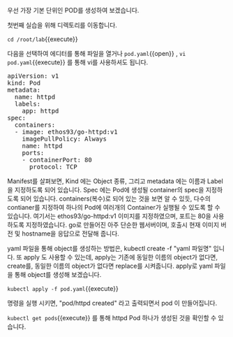 우선 가장 기본 단위인 POD를 생성하여 보겠습니다.

첫번째 실습을 위해 디렉토리를 이동합니다.

`cd /root/lab`{{execute}}

다음을 선택하여 에디터를 통해 파일을 열거나 `pod.yaml`{{open}} , `vi pod.yaml`{{execute}} 를 통해 vi를 사용하셔도 됩니다.

<pre class="file" data-filename="pod.yaml" data-target="replace">apiVersion: v1
kind: Pod
metadata:
  name: httpd
  labels:
    app: httpd
spec:
  containers:
  - image: ethos93/go-httpd:v1
    imagePullPolicy: Always
    name: httpd
    ports:
    - containerPort: 80
      protocol: TCP
</pre>

Manifest를 살펴보면, Kind 에는 Object 종류, 그리고 metadata 에는 이름과 Label을 지정하도록 되어 있습니다.
Spec 에는 Pod에 생성될 container의 spec을 지정하도록 되어 있습니다.
containers(복수)로 되어 있는 것을 보면 알 수 있듯, 다수의 contianer를 지정하여 하나의 Pod에 여러개의 Container가 실행될 수 있도록 할 수 있습니다.
여기서는 ethos93/go-httpd:v1 이미지를 지정하였으며, 포트는 80을 사용하도록 지정하였습니다.
go로 만들어진 아주 단순한 웹서버이며, 호출시 현재 이미지 버전 및 hostname을 응답으로 전달해 줍니다.

yaml 파일을 통해 object를 생성하는 방법은, kubectl create -f "yaml 파일명" 입니다.
또 apply 도 사용할 수 있는데, apply는 기존에 동일한 이름의 object가 없다면, create를, 동일한 이름의 object가 없다면 replace를 시켜줍니다.
apply로 yaml 파일을 통해 object를 생성해 보겠습니다.

`kubectl apply -f pod.yaml`{{execute}}

명령을 실행 시키면, "pod/httpd created" 라고 출력되면서 pod 이 만들어집니다.

`kubectl get pods`{{execute}} 를 통해 httpd Pod 하나가 생성된 것을 확인할 수 있습니다.
